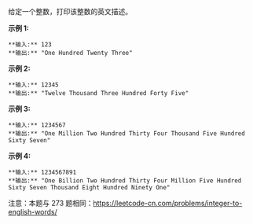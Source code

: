 给定一个整数，打印该整数的英文描述。

**示例 1:**

    
    
    **输入:** 123
    **输出:** "One Hundred Twenty Three"
    

**示例 2:**

    
    
    **输入:** 12345
    **输出:** "Twelve Thousand Three Hundred Forty Five"

**示例 3:**

    
    
    **输入:** 1234567
    **输出:** "One Million Two Hundred Thirty Four Thousand Five Hundred Sixty Seven"

**示例 4:**

    
    
    **输入:** 1234567891
    **输出:** "One Billion Two Hundred Thirty Four Million Five Hundred Sixty Seven Thousand Eight Hundred Ninety One"

注意：本题与 273 题相同：<https://leetcode-cn.com/problems/integer-to-english-words/>

